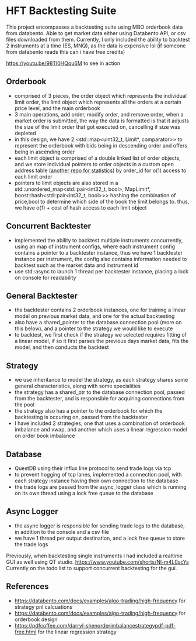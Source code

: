 # HFT Backtesting Suite 
This project encompasses a backtesting suite using MBO orderbook data from databento. Able to get market data either using Databento API, or csv files downloaded from them. Currently, I only included the ability to backtest 2 instruments at a time (ES, MNQ), as the data is expensive lol (if someone from databento reads this can i have free credits) 

https://youtu.be/98Tl0HQqu6M to see in action 

## Orderbook 
- comprised of 3 pieces, the order object which represents the individual limit order, 
the limit object which represents all the orders at a certain price level, and the main orderbook
- 3 main operations, add order, modify order, and remove order, when a market order is submitted, the way the data is formatted 
is that it adjusts the size of the limit order that got executed on, cancelling if size was depleted 
- in this design, we have 2 <std::map<uint32_t, Limit*, comparator>> to represent the orderbook with bids being in descending order and offers being in ascending order
- each limit object is comprised of a double linked list of order objects, and we store individual pointers to order objects in a custom open address table ([another repo for statistics](https://github.com/DJ824/open-address-table)) by order_id for o(1) access to each limit order
- pointers to limit objects are also stored in a std::unordered_map<std::pair<int32_t, bool>, MapLimit*, boost::hash<std::pair<int32_t, bool>>> hashing the combination of price,bool to determine which side of the book the limit belongs to. thus, we have o(1) + cost of hash access to each limit object

## Concurrent Backtester 
- implemented the ability to backtest multiple instruments concurrently, using an map of instrument configs, where each instrument config contains a
pointer to a backtester instance, thus we have 1 backtester instance per instrument, the config also contains information needed to backtest such as the market data and instrument id 
- use std::async to launch 1 thread per backtester instance, placing a lock on console for readability 

## General Backtester 
- the backtester contains 2 orderbook instances, one for training a linear model on previous market data, and one for the actual backtesting 
- also have a shared_pointer to the database connection pool (more on this below), and a pointer to the strategy we would like to execute 
- to backtest, we first check if the strategy we selected requires fitting of a linear model, if so it first parses the previous days market data, fits the model, and then conducts the backtest

## Strategy 
- we use inheritance to model the strategy, as each strategy shares some general characteristics, along with some specialities 
- the strategy has a shared_ptr to the database connection pool, passed from the backtester, and is responsible for acquiring connections from the pool 
- the strategy also has a pointer to the orderbook for which the backtesting is occuring on, passed from the backtester 
- I have included 2 strategies, one that uses a combination of orderbook imbalance and vwap, and another which uses a linear regression model on order book imbalance

## Database 
- QuestDB using their influx line protocol to send trade logs via tcp  
- to prevent hogging of tcp lanes, implemented a connection pool, with each strategy instance having their own connection to the database 
- the trade logs are passed from the async_logger class which is running on its own thread using a lock free queue to the database 

## Async Logger 
- the async logger is responsible for sending trade logs to the database, in addition to the console and a csv file 
- we have 1 thread per output destination, and a lock free queue to store the trade logs


Previously, when backtesting single instruments I had included a realtime GUI as well using QT studio. https://www.youtube.com/shorts/Nl-m4L0scYs
Currently on the todo list to support concurrent backtesting for the gui. 

## References 
- https://databento.com/docs/examples/algo-trading/high-frequency for strategy pnl calcuations 
- https://databento.com/docs/examples/algo-trading/high-frequency for orderbook design 
- https://pdfcoffee.com/darryl-shenorderimbalancestrategypdf-pdf-free.html for the linear regression strategy 


